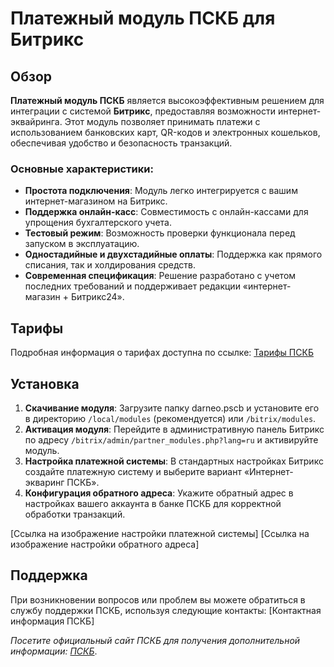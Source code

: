 # Платежный модуль ПСКБ для Битрикс

## Обзор

**Платежный модуль ПСКБ** является высокоэффективным решением для интеграции с системой **Битрикс**, предоставляя возможности интернет-эквайринга. Этот модуль позволяет принимать платежи с использованием банковских карт, QR-кодов и электронных кошельков, обеспечивая удобство и безопасность транзакций.

### Основные характеристики:

- **Простота подключения**: Модуль легко интегрируется с вашим интернет-магазином на Битрикс.
- **Поддержка онлайн-касс**: Совместимость с онлайн-кассами для упрощения бухгалтерского учета.
- **Тестовый режим**: Возможность проверки функционала перед запуском в эксплуатацию.
- **Одностадийные и двухстадийные оплаты**: Поддержка как прямого списания, так и холдирования средств.
- **Современная спецификация**: Решение разработано с учетом последних требований и поддерживает редакции «интернет-магазин + Битрикс24».

## Тарифы

Подробная информация о тарифах доступна по ссылке: [Тарифы ПСКБ](https://online.pscb.ru/rates)

## Установка

1. **Скачивание модуля**: Загрузите папку darneo.pscb и установите его в директорию `/local/modules` (рекомендуется) или `/bitrix/modules`.
2. **Активация модуля**: Перейдите в административную панель Битрикс по адресу `/bitrix/admin/partner_modules.php?lang=ru` и активируйте модуль.
3. **Настройка платежной системы**: В стандартных настройках Битрикс создайте платежную систему и выберите вариант «Интернет-экваринг ПСКБ».
4. **Конфигурация обратного адреса**: Укажите обратный адрес в настройках вашего аккаунта в банке ПСКБ для корректной обработки транзакций.

[Ссылка на изображение настройки платежной системы]
[Ссылка на изображение настройки обратного адреса]

## Поддержка

При возникновении вопросов или проблем вы можете обратиться в службу поддержки ПСКБ, используя следующие контакты: [Контактная информация ПСКБ]

_Посетите официальный сайт ПСКБ для получения дополнительной информации: [ПСКБ](https://pscb.ru/)_.
